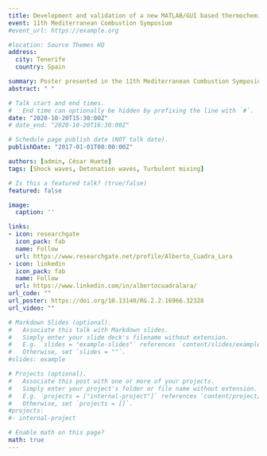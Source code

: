 ```yaml
---
title: Development and validation of a new MATLAB/GUI based thermochemical code
event: 11th Mediterranean Combustion Symposium
#event_url: https://example.org

#location: Source Themes HQ
address:
  city: Tenerife
  country: Spain

summary: Poster presented in the 11th Mediterranean Combustion Symposium.
abstract: " "

# Talk start and end times.
#   End time can optionally be hidden by prefixing the line with `#`.
date: "2020-10-20T15:30:00Z"
# date_end: "2020-10-20T16:30:00Z"

# Schedule page publish date (NOT talk date).
publishDate: "2017-01-01T00:00:00Z"

authors: [admin, César Huete]
tags: [Shock waves, Detonation waves, Turbulent mixing]

# Is this a featured talk? (true/false)
featured: false

image:
  caption: ''

links:
- icon: researchgate
  icon_pack: fab
  name: Follow
  url: https://www.researchgate.net/profile/Alberto_Cuadra_Lara
- icon: linkedin
  icon_pack: fab
  name: Follow
  url: https://www.linkedin.com/in/albertocuadralara/
url_code: ""
url_poster: https://doi.org/10.13140/RG.2.2.16966.32328
url_video: ""

# Markdown Slides (optional).
#   Associate this talk with Markdown slides.
#   Simply enter your slide deck's filename without extension.
#   E.g. `slides = "example-slides"` references `content/slides/example-slides.md`.
#   Otherwise, set `slides = ""`.
#slides: example

# Projects (optional).
#   Associate this post with one or more of your projects.
#   Simply enter your project's folder or file name without extension.
#   E.g. `projects = ["internal-project"]` references `content/project/deep-learning/index.md`.
#   Otherwise, set `projects = []`.
#projects:
#- internal-project

# Enable math on this page?
math: true
---
```

